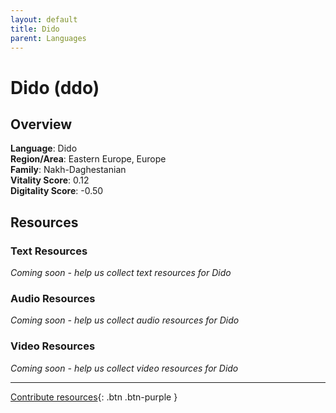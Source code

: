 ```yaml
---
layout: default
title: Dido
parent: Languages
---
```


# Dido (ddo)

## Overview

**Language**: Dido  
**Region/Area**: Eastern Europe, Europe  
**Family**: Nakh-Daghestanian  
**Vitality Score**: 0.12  
**Digitality Score**: -0.50  

## Resources

### Text Resources
*Coming soon - help us collect text resources for Dido*

### Audio Resources
*Coming soon - help us collect audio resources for Dido*

### Video Resources
*Coming soon - help us collect video resources for Dido*

---

[Contribute resources](https://fairtrain.github.io/){: .btn .btn-purple }
